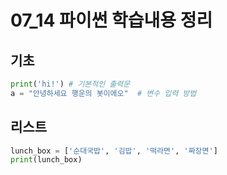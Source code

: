 # 07_14 파이썬 학습내용 정리

## 기초

```python
print('hi!') # 기본적인 출력문
a = "안녕하세요 행운의 봇이에오"  # 변수 입력 방법

```

## 리스트

```python
lunch_box = ['순대국밥', '김밥', '떡라면', '짜장면']
print(lunch_box)
```



